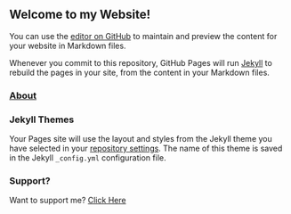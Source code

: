 ## Welcome to my Website!

You can use the [editor on GitHub](https://github.com/j4y146/main/edit/main/README.md) to maintain and preview the content for your website in Markdown files.

Whenever you commit to this repository, GitHub Pages will run [Jekyll](https://jekyllrb.com/) to rebuild the pages in your site, from the content in your Markdown files.

### [About](about.md)

### Jekyll Themes

Your Pages site will use the layout and styles from the Jekyll theme you have selected in your [repository settings](https://github.com/j4y146/main/settings/pages). The name of this theme is saved in the Jekyll `_config.yml` configuration file.

### Support?

Want to support me? [Click Here](https://www.buymeacoffee.com/j4y146B)
